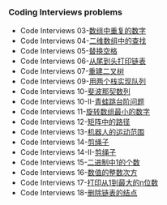 ###  Coding Interviews problems

- Code Interviews 03-[数组中重复的数字](https://leetcode-cn.com/problems/shu-zu-zhong-zhong-fu-de-shu-zi-lcof/)
- Code Interviews 04-[二维数组中的查找](https://leetcode-cn.com/problems/er-wei-shu-zu-zhong-de-cha-zhao-lcof/)
- Code Interviews 05-[替换空格](https://leetcode-cn.com/problems/ti-huan-kong-ge-lcof/)
- Code Interviews 06-[从尾到头打印链表](https://leetcode-cn.com/problems/cong-wei-dao-tou-da-yin-lian-biao-lcof/)
- Code Interviews 07-[重建二叉树](https://leetcode-cn.com/problems/zhong-jian-er-cha-shu-lcof/)
- Code Interviews 09-[用两个栈实现队列](https://leetcode-cn.com/problems/yong-liang-ge-zhan-shi-xian-dui-lie-lcof/)
- Code Interviews 10-[斐波那契数列](https://leetcode-cn.com/problems/fei-bo-na-qi-shu-lie-lcof/)
- Code Interviews 10-II-[青蛙跳台阶问题](https://leetcode-cn.com/problems/qing-wa-tiao-tai-jie-wen-ti-lcof/)
- Code Interviews 11-[旋转数组最小的数字](https://leetcode-cn.com/problems/xuan-zhuan-shu-zu-de-zui-xiao-shu-zi-lcof/)
- Code Interviews 12-[矩阵中的路径](https://leetcode-cn.com/problems/ju-zhen-zhong-de-lu-jing-lcof/)
- Code Interviews 13-[机器人的运动范围](https://leetcode-cn.com/problems/ji-qi-ren-de-yun-dong-fan-wei-lcof/)
- Code Interviews 14-[剪绳子](https://leetcode-cn.com/problems/jian-sheng-zi-lcof/)
- Code Interviews 14-II-[剪绳子](https://leetcode-cn.com/problems/jian-sheng-zi-ii-lcof/)
- Code Interviews 15-[二进制中1的个数](https://leetcode-cn.com/problems/er-jin-zhi-zhong-1de-ge-shu-lcof/)
- Code Interviews 16-[数值的整数次方](https://leetcode-cn.com/problems/shu-zhi-de-zheng-shu-ci-fang-lcof/)
- Code Interviews 17-[打印从1到最大的n位数](https://leetcode-cn.com/problems/da-yin-cong-1dao-zui-da-de-nwei-shu-lcof/)
- Code Interviews 18-[删除链表的结点](https://leetcode-cn.com/problems/shan-chu-lian-biao-de-jie-dian-lcof/)

